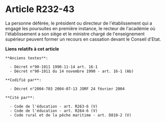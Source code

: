 # Article R232-43

La personne déférée, le président ou directeur de l'établissement qui a engagé les poursuites en première instance, le
recteur de l'académie où l'établissement a son siège et le ministre chargé de l'enseignement supérieur peuvent former un
recours en cassation devant le Conseil d'Etat.

**Liens relatifs à cet article**

	**Anciens textes**:

	  - Décret n°90-1011 1990-11-14 art. 16-1
	  - Décret n°90-1011 du 14 novembre 1990 - art. 16-1 (Ab)

	**Codifié par**:

	  - Décret n°2004-703 2004-07-13 JORF 24 février 2004

	**Cité par**:

	  - Code de l'éducation - art. R263-6 (V)
	  - Code de l'éducation - art. R264-6 (V)
	  - Code rural et de la pêche maritime - art. D810-2 (V)
